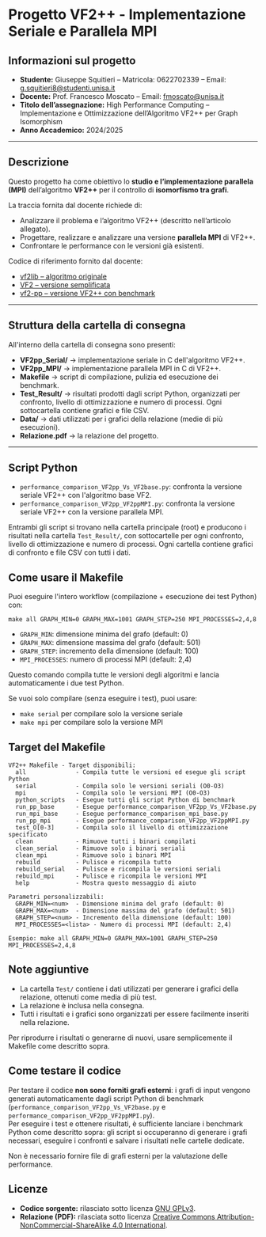 # Progetto VF2++ - Implementazione Seriale e Parallela MPI

## Informazioni sul progetto
- **Studente:** Giuseppe Squitieri – Matricola: 0622702339 – Email: g.squitieri8@studenti.unisa.it  
- **Docente:** Prof. Francesco Moscato – Email: fmoscato@unisa.it  
- **Titolo dell’assegnazione:** High Performance Computing – Implementazione e Ottimizzazione dell’Algoritmo VF2++ per Graph Isomorphism  
- **Anno Accademico:** 2024/2025  

---

## Descrizione
Questo progetto ha come obiettivo lo **studio e l’implementazione parallela (MPI)** dell’algoritmo **VF2++** per il controllo di **isomorfismo tra grafi**.  

La traccia fornita dal docente richiede di:  
- Analizzare il problema e l’algoritmo VF2++ (descritto nell’articolo allegato).  
- Progettare, realizzare e analizzare una versione **parallela MPI** di VF2++.  
- Confrontare le performance con le versioni già esistenti.  

Codice di riferimento fornito dal docente:  
- [vf2lib – algoritmo originale](https://github.com/MiviaLab/vf2lib)  
- [VF2 – versione semplificata](https://github.com/pfllo/VF2)  
- [vf2-pp – versione VF2++ con benchmark](https://github.com/kpetridis24/vf2-pp)  

---

## Struttura della cartella di consegna
All'interno della cartella di consegna sono presenti:

- **VF2pp_Serial/** → implementazione seriale in C dell'algoritmo VF2++.  
- **VF2pp_MPI/** → implementazione parallela MPI in C di VF2++.  
- **Makefile** → script di compilazione, pulizia ed esecuzione dei benchmark.  
- **Test_Result/** → risultati prodotti dagli script Python, organizzati per confronto, livello di ottimizzazione e numero di processi. Ogni sottocartella contiene grafici e file CSV.  
- **Data/** → dati utilizzati per i grafici della relazione (medie di più esecuzioni).  
- **Relazione.pdf** → la relazione del progetto.  

---

## Script Python
- `performance_comparison_VF2pp_Vs_VF2base.py`: confronta la versione seriale VF2++ con l'algoritmo base VF2.  
- `performance_comparison_VF2pp_VF2ppMPI.py`: confronta la versione seriale VF2++ con la versione parallela MPI.  

Entrambi gli script si trovano nella cartella principale (root) e producono i risultati nella cartella `Test_Result/`, con sottocartelle per ogni confronto, livello di ottimizzazione e numero di processi. Ogni cartella contiene grafici di confronto e file CSV con tutti i dati.


## Come usare il Makefile

Puoi eseguire l'intero workflow (compilazione + esecuzione dei test Python) con:

```
make all GRAPH_MIN=0 GRAPH_MAX=1001 GRAPH_STEP=250 MPI_PROCESSES=2,4,8
```

- `GRAPH_MIN`: dimensione minima del grafo (default: 0)
- `GRAPH_MAX`: dimensione massima del grafo (default: 501)
- `GRAPH_STEP`: incremento della dimensione (default: 100)
- `MPI_PROCESSES`: numero di processi MPI (default: 2,4)

Questo comando compila tutte le versioni degli algoritmi e lancia automaticamente i due test Python.

Se vuoi solo compilare (senza eseguire i test), puoi usare:
- `make serial` per compilare solo la versione seriale
- `make mpi` per compilare solo la versione MPI

## Target del Makefile

```
VF2++ Makefile - Target disponibili:
  all              - Compila tutte le versioni ed esegue gli script Python
  serial           - Compila solo le versioni seriali (O0-O3)
  mpi              - Compila solo le versioni MPI (O0-O3)
  python_scripts   - Esegue tutti gli script Python di benchmark
  run_pp_base      - Esegue performance_comparison_VF2pp_Vs_VF2base.py
  run_mpi_base     - Esegue performance_comparison_mpi_base.py
  run_pp_mpi       - Esegue performance_comparison_VF2pp_VF2ppMPI.py
  test_O[0-3]      - Compila solo il livello di ottimizzazione specificato
  clean            - Rimuove tutti i binari compilati
  clean_serial     - Rimuove solo i binari seriali
  clean_mpi        - Rimuove solo i binari MPI
  rebuild          - Pulisce e ricompila tutto
  rebuild_serial   - Pulisce e ricompila le versioni seriali
  rebuild_mpi      - Pulisce e ricompila le versioni MPI
  help             - Mostra questo messaggio di aiuto

Parametri personalizzabili:
  GRAPH_MIN=<num>  - Dimensione minima del grafo (default: 0)
  GRAPH_MAX=<num>  - Dimensione massima del grafo (default: 501)
  GRAPH_STEP=<num> - Incremento della dimensione (default: 100)
  MPI_PROCESSES=<lista> - Numero di processi MPI (default: 2,4)

Esempio: make all GRAPH_MIN=0 GRAPH_MAX=1001 GRAPH_STEP=250 MPI_PROCESSES=2,4,8
```

## Note aggiuntive

- La cartella `Test/` contiene i dati utilizzati per generare i grafici della relazione, ottenuti come media di più test.
- La relazione è inclusa nella consegna.
- Tutti i risultati e i grafici sono organizzati per essere facilmente inseriti nella relazione.

Per riprodurre i risultati o generarne di nuovi, usare semplicemente il Makefile come descritto sopra.

## Come testare il codice

Per testare il codice **non sono forniti grafi esterni**: i grafi di input vengono generati automaticamente dagli script Python di benchmark (`performance_comparison_VF2pp_Vs_VF2base.py` e `performance_comparison_VF2pp_VF2ppMPI.py`).  
Per eseguire i test e ottenere risultati, è sufficiente lanciare i benchmark Python come descritto sopra: gli script si occuperanno di generare i grafi necessari, eseguire i confronti e salvare i risultati nelle cartelle dedicate.

Non è necessario fornire file di grafi esterni per la valutazione delle performance.
## Licenze

- **Codice sorgente:** rilasciato sotto licenza [GNU GPLv3](https://www.gnu.org/licenses/gpl-3.0.html).  
- **Relazione (PDF):** rilasciata sotto licenza [Creative Commons Attribution-NonCommercial-ShareAlike 4.0 International](https://creativecommons.org/licenses/by-nc-sa/4.0/).  

